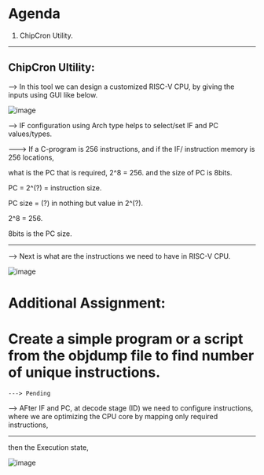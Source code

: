 # Agenda

1. ChipCron Utility.
------------------------------------------------------------------------------------------------------------------------------------------

ChipCron Ultility:
------------------

--> In this tool we can design a customized RISC-V CPU, by giving the inputs using GUI like below.

![image](https://github.com/pavankumarka/RISCV-Hardware_Design_Program_by_VSD/assets/22821014/8993074e-6baf-4ee2-9c9b-481f8c38fb6a)

--> IF configuration using Arch type helps to select/set IF and PC values/types.

---> If a C-program is 256 instructions, and if the IF/ instruction memory is 256 locations, 

what is the PC that is required, 2^8 = 256. and the size of PC is 8bits.

PC = 2^(?) = instruction size. 

PC size = (?) in nothing but value in 2^(?).

2^8 = 256.

8bits is the PC size.

----------------------------------------------------------------------------------------------------------------------------------------------

--> Next is what are the instructions we need to have in RISC-V CPU.

![image](https://github.com/pavankumarka/RISCV-Hardware_Design_Program_by_VSD/assets/22821014/e98eb140-57ac-4f6e-ab34-ffd367994911)

# Additional Assignment: 

# Create a simple program or a script from the objdump file to find number of unique instructions.
    
    ---> Pending


--> AFter IF and PC, at decode stage (ID) we need to configure instructions, where we are optimizing the CPU core by mapping only required instructions,

------------------------------------------------------------------------------------------------------------------------------------------------

 then the Execution state, 

![image](https://github.com/pavankumarka/RISCV-Hardware_Design_Program_by_VSD/assets/22821014/2f0dda6c-4804-4ceb-bc4c-0ba752e5696e)








